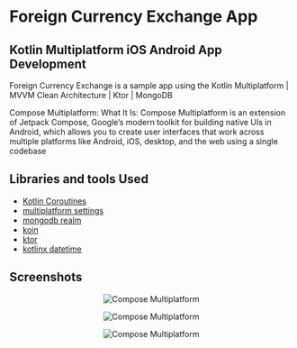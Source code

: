 # Foreign Currency Exchange App 

## Kotlin Multiplatform iOS Android App Development

Foreign Currency Exchange is a sample app using the Kotlin Multiplatform | MVVM Clean Architecture | Ktor | MongoDB

Compose Multiplatform:
What It Is: Compose Multiplatform is an extension of Jetpack Compose, Google’s modern toolkit for building native UIs in Android, which allows you to create user interfaces that work across multiple platforms like Android, iOS, desktop, and the web using a single codebase

## Libraries and tools Used

* [Kotlin Coroutines](https://developer.android.com/kotlin/coroutines)
* [multiplatform settings](https://github.com/russhwolf/multiplatform-settings)
* [mongodb realm](https://github.com/realm)
* [koin](https://github.com/InsertKoinIO/koin)
* [ktor](https://github.com/ktorio/ktor)
* [kotlinx datetime](https://github.com/Kotlin/kotlinx-datetime)

  
## Screenshots

<p align="center">
  <img src="https://github.com/user-attachments/assets/cec14e14-e372-4d20-bdba-6a5a77e5e558" alt="Compose Multiplatform"/>
</p>
<p align="center">
  <img src="https://github.com/user-attachments/assets/e5f341bd-0b09-453c-b7a7-589a5cdacbaa" alt="Compose Multiplatform"/>
</p>
<p align="center">
  <img src="https://github.com/user-attachments/assets/1c53dc3a-044b-4bbd-bb58-7b6225d6ea93" alt="Compose Multiplatform"/>
</p>









